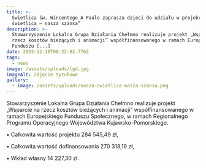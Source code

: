 ```yaml
---
title: >-
  Świetlica św. Wincentego A Paulo zaprasza dzieci do udziału w projekcie „Nasza
  świetlica – nasza szansa”
description: >-
  Stowarzyszenie Lokalna Grupa Działania Chełmno realizuje projekt „Wsparcie na
  rzecz kosztów bieżących i animacji” współfinansowanego w ramach Europejskiego
  Funduszu [...]
date: 2023-12-20T08:22:02.776Z
tags:
  - news
image: /assets/uploads/lgd.jpg
imageAlt: Zdjęcie tytułowe
gallery:
  - image: /assets/uploads/nasza-swietlica-nasza-szansa.png
---
```

Stowarzyszenie Lokalna Grupa Działania Chełmno realizuje projekt „Wsparcie na rzecz kosztów bieżących i animacji” współfinansowanego w ramach Europejskiego Funduszu Społecznego, w ramach Regionalnego Programu Operacyjnego Województwa Kujawsko-Pomorskiego.



• Całkowita wartość projektu 284 545,49 zł,



• Całkowita wartość dofinansowania 270 318,19 zł,



• Wkład własny 14 227,30 zł.
